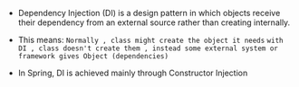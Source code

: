 
- Dependency Injection (DI) is a design pattern in which objects receive their dependency from an external source rather than creating internally.
- This means:
	`Normally , class might create the object it needs`
	`with DI , class doesn't create them , instead some external system or framework gives Object (dependencies)`

- In Spring, DI is achieved mainly through Constructor Injection  